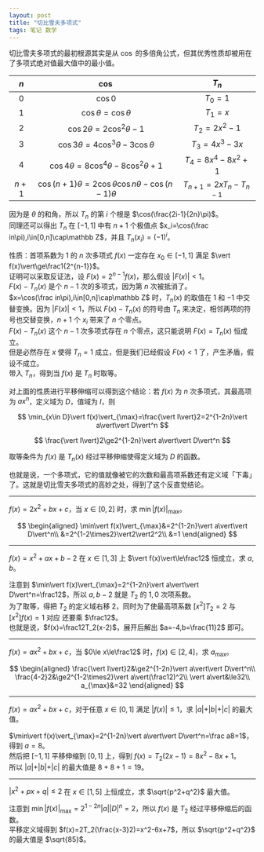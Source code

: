 ```yaml
---
layout: post
title: "切比雪夫多项式"
tags: 笔记 数学
---
```


切比雪夫多项式的最初根源其实是从 $\cos$ 的多倍角公式，但其优秀性质却被用在了多项式绝对值最大值中的最小值。

|$n$|$\cos$|$T_n$|
|:-:|:-:|:-:|
|$0$|$\cos0$|$T_0=1$|
|$1$|$\cos\theta=\cos\theta$|$T_1=x$|
|$2$|$\cos2\theta=2\cos^2\theta-1$|$T_2=2x^2-1$|
|$3$|$\cos3\theta=4\cos^3\theta-3\cos\theta$|$T_3=4x^3-3x$|
|$4$|$\cos4\theta=8\cos^4\theta-8\cos^2\theta+1$|$T_4=8x^4-8x^2+1$|
|$n+1$|$\cos(n+1)\theta=2\cos\theta\cos n\theta-\cos(n-1)\theta$|$T_{n+1}=2xT_n-T_{n-1}$|


因为是 $\theta$ 的和角，所以 $T_n$ 的第 $i$ 个根是 $\cos(\frac{2i-1}{2n}\pi)$。  
同理还可以得出 $T_n$ 在 $[-1,1]$ 中有 $n+1$ 个极值点 $x_i=\cos(\frac in\pi),i\in[0,n]\cap\mathbb Z$，并且 $T_n(x_i)=(-1)^i$。

性质：首项系数为 $1$ 的 $n$ 次多项式 $f(x)$ 一定存在 $x_0\in[-1,1]$ 满足 $\vert f(x)\vert\ge\frac1{2^{n-1}}$。  
证明可以采取反证法，设 $F(x)=2^{n-1}f(x)$，那么假设 $\vert F(x)\vert<1$。  
$F(x)-T_n(x)$ 是个 $n-1$ 次的多项式，因为第 $n$ 次被抵消了。  
$x=\cos(\frac in\pi),i\in[0,n]\cap\mathbb Z$ 时，$T_n(x)$ 的取值在 $1$ 和 $-1$ 中交替变换。因为 $\vert F(x)\vert<1$，所以 $F(x)-T_n(x)$ 的符号由 $T_n$ 来决定，相邻两项的符号也交替变换，$n+1$ 个 $x_i$ 带来了 $n$ 个零点。  
$F(x)-T_n(x)$ 这个 $n-1$ 次多项式存在 $n$ 个零点，这只能说明 $F(x)=T_n(x)$ 恒成立。  
但是必然存在 $x$ 使得 $T_n=1$ 成立，但是我们已经假设 $F(x)<1$ 了，产生矛盾，假设不成立。  
带入 $T_n$，得到当 $f(x)$ 是 $T_n$ 时取等。

对上面的性质进行平移伸缩可以得到这个结论：若 $f(x)$ 为 $n$ 次多项式，其最高项为 $ax^n$，定义域为 $D$，值域为 $I$，则

$$
\min_{x\in D}\vert f(x)\vert_{\max}=\frac{\vert I\vert}2=2^{1-2n}\vert a\vert\vert D\vert^n
$$

$$
\frac{\vert I\vert}2\ge2^{1-2n}\vert a\vert\vert D\vert^n
$$

取等条件为 $f(x)$ 是 $T_n(x)$ 经过平移伸缩使得定义域为 $D$ 的函数。

也就是说，一个多项式，它的值就像被它的次数和最高项系数还有定义域「下毒」了。这就是切比雪夫多项式的高妙之处，得到了这个反直觉结论。

---

$f(x)=2x^2+bx+c$，当 $x\in[0,2]$ 时，求 $\min\vert f(x)\vert_{\max}$。

$$
\begin{aligned}
\min\vert f(x)\vert_{\max}&=2^{1-2n}\vert a\vert\vert D\vert^n\\
&=2^{1-2\times2}\vert2\vert2^2\\
&=1
\end{aligned}
$$

---

$f(x)=x^2+ax+b-2$ 在 $x\in[1,3]$ 上 $\vert f(x)\vert\le\frac12$ 恒成立，求 $a,b$。

注意到 $\min\vert f(x)\vert_{\max}=2^{1-2n}\vert a\vert\vert D\vert^n=\frac12$，所以 $a,b-2$ 就是 $T_2$ 的 $1,0$ 次项系数。  
为了取等，得把 $T_2$ 的定义域右移 $2$，同时为了使最高项系数 $[x^2]T_2=2$ 与 $[x^2]f(x)=1$ 对应 还要乘 $\frac12$。  
也就是说，$f(x)=\frac12T_2(x-2)$，展开后解出 $a=-4,b=\frac{11}2$ 即可。

---

$f(x)=ax^2+bx+c$，当 $0\le x\le\frac12$ 时，$f(x)\in[2,4]$，求 $a_{\max}$。

$$
\begin{aligned}
\frac{\vert I\vert}2&\ge2^{1-2n}\vert a\vert\vert D\vert^n\\
\frac{4-2}2&\ge2^{1-2\times2}\vert a\vert(\frac12)^2\\
\vert a\vert&\le32\\
a_{\max}&=32
\end{aligned}
$$

---

$f(x)=ax^2+bx+c$，对于任意 $x\in[0,1]$ 满足 $\vert f(x)\vert\le1$，求 $\vert a\vert+\vert b\vert+\vert c\vert$ 的最大值。

$\min\vert f(x)\vert_{\max}=2^{1-2n}\vert a\vert\vert D\vert^n=\frac a8=1$，得到 $a=8$。  
然后把 $[-1,1]$ 平移伸缩到 $[0,1]$ 上，得到 $f(x)=T_2(2x-1)=8x^2-8x+1$。  
所以 $\vert a\vert+\vert b\vert+\vert c\vert$ 的最大值是 $8+8+1=19$。

---

$\vert x^2+px+q\vert\le2$ 在 $x\in[1,5]$ 上恒成立，求 $\sqrt{p^2+q^2}$ 最大值。

注意到 $\min\vert f(x)\vert_{\max}=2^{1-2n}\vert a\vert\vert D\vert^n=2$，所以 $f(x)$ 是 $T_2$ 经过平移伸缩后的函数。  
平移定义域得到 $f(x)=2T_2(\frac{x-3}2)=x^2-6x+7$，所以 $\sqrt{p^2+q^2}$ 的最大值是 $\sqrt{85}$。